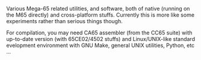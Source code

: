 Various Mega-65 related utilities, and software, both of native (running on
the M65 directly) and cross-platform stuffs. Currently this is more like some
experiments rather than serious things though.

For compilation, you may need CA65 assembler (from the CC65 suite) with
up-to-date version (with 65CE02/4502 stuffs) and Linux/UNIX-like standard
evelopment environment with GNU Make, general UNIX utilities, Python, etc ...
